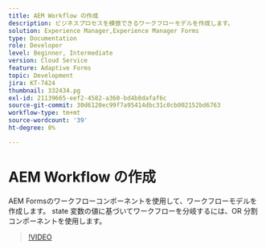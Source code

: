 ```yaml
---
title: AEM Workflow の作成
description: ビジネスプロセスを模倣できるワークフローモデルを作成します。
solution: Experience Manager,Experience Manager Forms
type: Documentation
role: Developer
level: Beginner, Intermediate
version: Cloud Service
feature: Adaptive Forms
topic: Development
jira: KT-7424
thumbnail: 332434.pg
exl-id: 21139665-eef2-4582-a360-bd4b8dafaf6c
source-git-commit: 30d6120ec99f7a95414dbc31c0cb002152bd6763
workflow-type: tm+mt
source-wordcount: '39'
ht-degree: 0%

---
```


# AEM Workflow の作成

AEM Formsのワークフローコンポーネントを使用して、ワークフローモデルを作成します。 state 変数の値に基づいてワークフローを分岐するには、OR 分割コンポーネントを使用します。

>[!VIDEO](https://video.tv.adobe.com/v/332434?quality=12&learn=on)

